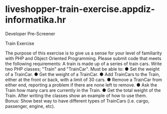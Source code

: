 # liveshopper-train-exercise.appdiz-informatika.hr

Developer Pre-Screener

Train Exercise

The purpose of this exercise is to give us a sense for your level of familiarity with PHP and Object Oriented Programming. Please submit code that meets the following requirements:
A train is made up of a series of train cars. Write two PHP classes; "Train" and "TrainCar".
Must be able to:
● Set the weight of a TrainCar.
● Get the weight of a TrainCar.
● Add TrainCars to the Train, either at the front or back, with a limit of 30 cars.
● Remove a TrainCar from either end, reporting a problem if there are none left to remove.
● Ask the Train how many cars are currently in the Train.
● Get the total weight of the Train.
After writing the classes show an example of how to use them.
Bonus: Show best way to have different types of TrainCars (i.e. cargo, passenger, engine, etc).